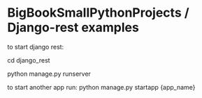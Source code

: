 <h1>BigBookSmallPythonProjects / Django-rest examples</h1>

<p>to start django rest:</p>
<p>cd django_rest</p>
<p>python manage.py runserver</p>
<p>to start another app run: python manage.py startapp {app_name}</p>